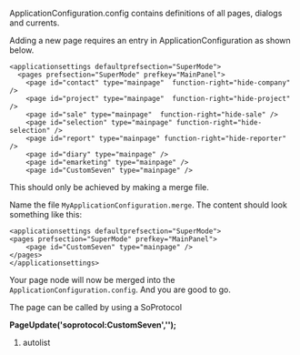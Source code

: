 <properties date="2016-06-24"
SortOrder="19"
/>

ApplicationConfiguration.config contains definitions of all pages, dialogs and currents.

Adding a new page requires an entry in ApplicationConfiguration as shown below.

 

```
<applicationsettings defaultprefsection="SuperMode">
  <pages prefsection="SuperMode" prefkey="MainPanel">
    <page id="contact" type="mainpage"  function-right="hide-company" />
    <page id="project" type="mainpage"  function-right="hide-project" />
    <page id="sale" type="mainpage"  function-right="hide-sale" />
    <page id="selection" type="mainpage" function-right="hide-selection" />
    <page id="report" type="mainpage" function-right="hide-reporter" />
    <page id="diary" type="mainpage" />
    <page id="emarketing" type="mainpage" />
    <page id="CustomSeven" type="mainpage" />
```

This should only be achieved by making a merge file.

Name the file `MyApplicationConfiguration.merge`. The content should look something like this:

```
<applicationsettings defaultprefsection="SuperMode">
<pages prefsection="SuperMode" prefkey="MainPanel">
    <page id="CustomSeven" type="mainpage" />
</pages>
</applicationsettings>
```

Your page node will now be merged into the `ApplicationConfiguration.config`. And you are good to go.

The page can be called by using a SoProtocol

**PageUpdate('soprotocol:CustomSeven','');**

1. autolist

